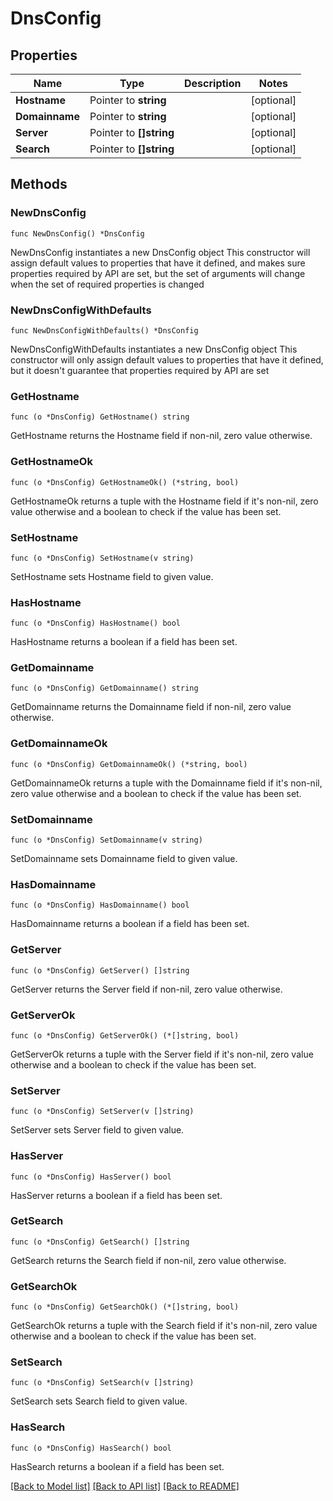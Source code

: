 # DnsConfig

## Properties

Name | Type | Description | Notes
------------ | ------------- | ------------- | -------------
**Hostname** | Pointer to **string** |  | [optional] 
**Domainname** | Pointer to **string** |  | [optional] 
**Server** | Pointer to **[]string** |  | [optional] 
**Search** | Pointer to **[]string** |  | [optional] 

## Methods

### NewDnsConfig

`func NewDnsConfig() *DnsConfig`

NewDnsConfig instantiates a new DnsConfig object
This constructor will assign default values to properties that have it defined,
and makes sure properties required by API are set, but the set of arguments
will change when the set of required properties is changed

### NewDnsConfigWithDefaults

`func NewDnsConfigWithDefaults() *DnsConfig`

NewDnsConfigWithDefaults instantiates a new DnsConfig object
This constructor will only assign default values to properties that have it defined,
but it doesn't guarantee that properties required by API are set

### GetHostname

`func (o *DnsConfig) GetHostname() string`

GetHostname returns the Hostname field if non-nil, zero value otherwise.

### GetHostnameOk

`func (o *DnsConfig) GetHostnameOk() (*string, bool)`

GetHostnameOk returns a tuple with the Hostname field if it's non-nil, zero value otherwise
and a boolean to check if the value has been set.

### SetHostname

`func (o *DnsConfig) SetHostname(v string)`

SetHostname sets Hostname field to given value.

### HasHostname

`func (o *DnsConfig) HasHostname() bool`

HasHostname returns a boolean if a field has been set.

### GetDomainname

`func (o *DnsConfig) GetDomainname() string`

GetDomainname returns the Domainname field if non-nil, zero value otherwise.

### GetDomainnameOk

`func (o *DnsConfig) GetDomainnameOk() (*string, bool)`

GetDomainnameOk returns a tuple with the Domainname field if it's non-nil, zero value otherwise
and a boolean to check if the value has been set.

### SetDomainname

`func (o *DnsConfig) SetDomainname(v string)`

SetDomainname sets Domainname field to given value.

### HasDomainname

`func (o *DnsConfig) HasDomainname() bool`

HasDomainname returns a boolean if a field has been set.

### GetServer

`func (o *DnsConfig) GetServer() []string`

GetServer returns the Server field if non-nil, zero value otherwise.

### GetServerOk

`func (o *DnsConfig) GetServerOk() (*[]string, bool)`

GetServerOk returns a tuple with the Server field if it's non-nil, zero value otherwise
and a boolean to check if the value has been set.

### SetServer

`func (o *DnsConfig) SetServer(v []string)`

SetServer sets Server field to given value.

### HasServer

`func (o *DnsConfig) HasServer() bool`

HasServer returns a boolean if a field has been set.

### GetSearch

`func (o *DnsConfig) GetSearch() []string`

GetSearch returns the Search field if non-nil, zero value otherwise.

### GetSearchOk

`func (o *DnsConfig) GetSearchOk() (*[]string, bool)`

GetSearchOk returns a tuple with the Search field if it's non-nil, zero value otherwise
and a boolean to check if the value has been set.

### SetSearch

`func (o *DnsConfig) SetSearch(v []string)`

SetSearch sets Search field to given value.

### HasSearch

`func (o *DnsConfig) HasSearch() bool`

HasSearch returns a boolean if a field has been set.


[[Back to Model list]](../README.md#documentation-for-models) [[Back to API list]](../README.md#documentation-for-api-endpoints) [[Back to README]](../README.md)


